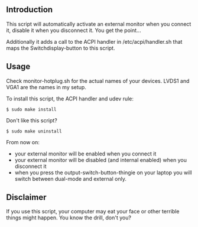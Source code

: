 Introduction
------------

This script will automatically activate an external monitor when you connect
it, disable it when you disconnect it. You get the point...

Additionally it adds a call to the ACPI handler in /etc/acpi/handler.sh that
maps the Switchdisplay-button to this script.


Usage
-----

Check monitor-hotplug.sh for the actual names of your devices. LVDS1 and VGA1
are the names in my setup.

To install this script, the ACPI handler and udev rule:

    $ sudo make install

Don't like this script?

    $ sudo make uninstall

From now on:

* your external monitor will be enabled when you connect it
* your external monitor will be disabled (and internal enabled) when you
  disconnect it
* when you press the output-switch-button-thingie on your laptop you will
  switch between dual-mode and external only.


Disclaimer
----------

If you use this script, your computer may eat your face or other terrible
things might happen. You know the drill, don't you?
